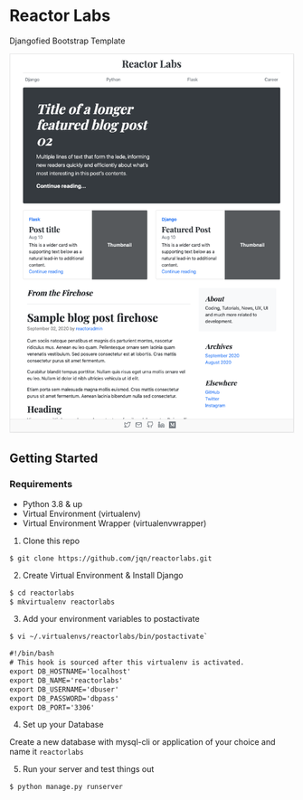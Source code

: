 # Reactor Labs

Djangofied Bootstrap Template

![featured-image](https://raw.githubusercontent.com/jqn/reactorlabs/master/static/images/djangofy-blog.png)

## Getting Started

### Requirements

- Python 3.8 & up
- Virtual Environment (virtualenv)
- Virtual Environment Wrapper (virtualenvwrapper)

1. Clone this repo

```
$ git clone https://github.com/jqn/reactorlabs.git
```

2. Create Virtual Environment & Install Django

```
$ cd reactorlabs
$ mkvirtualenv reactorlabs
```

3. Add your environment variables to postactivate

```
$ vi ~/.virtualenvs/reactorlabs/bin/postactivate`
```

```
#!/bin/bash
# This hook is sourced after this virtualenv is activated.
export DB_HOSTNAME='localhost'
export DB_NAME='reactorlabs'
export DB_USERNAME='dbuser'
export DB_PASSWORD='dbpass'
export DB_PORT='3306'
```

4. Set up your Database

Create a new database with mysql-cli or application of your choice and name it `reactorlabs`

5. Run your server and test things out

```
$ python manage.py runserver
```
